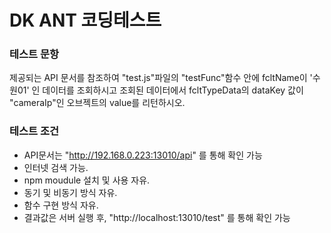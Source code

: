 # DK ANT 코딩테스트

### 테스트 문항

제공되는 API 문서를 참조하여 "test.js"파일의 "testFunc"함수 안에
fcltName이 '수원01' 인 데이터를 조회하시고 조회된 데이터에서 fcltTypeData의 dataKey 값이 "cameraIp"인 오브젝트의 value를 리턴하시오.

### 테스트 조건
- API문서는 "http://192.168.0.223:13010/api" 를 통해 확인 가능
- 인터넷 검색 가능.
- npm moudule 설치 및 사용 자유.
- 동기 및 비동기 방식 자유.
- 함수 구현 방식 자유.
- 결과값은 서버 실행 후, "http://localhost:13010/test" 를 통해 확인 가능
